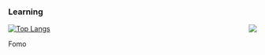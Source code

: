 ### Learning 

<img align="right" src="https://github-readme-stats.vercel.app/api?username=muujian&show_icons=true&icon_color=0366d6&text_color=24292e&bg_color=ffffff&hide_title=true&theme=buefy" />

[![Top Langs](https://github-readme-stats.vercel.app/api/top-langs/?username=muujian&layout=compact)](https://github.com/anuraghazra/github-readme-stats)


Fomo

<!--
**MuuJian/MuuJian** is a ✨ _special_ ✨ repository because its `README.md` (this file) appears on your GitHub profile.
- 🔭 I’m currently working on ...
- 🌱 I’m currently learning ...
- 👯 I’m looking to collaborate on ...
- 🤔 I’m looking for help with ...
- 💬 Ask me about ...
- 📫 How to reach me: ...
- 😄 Pronouns: ...
- ⚡ Fun fact: ...
-->
